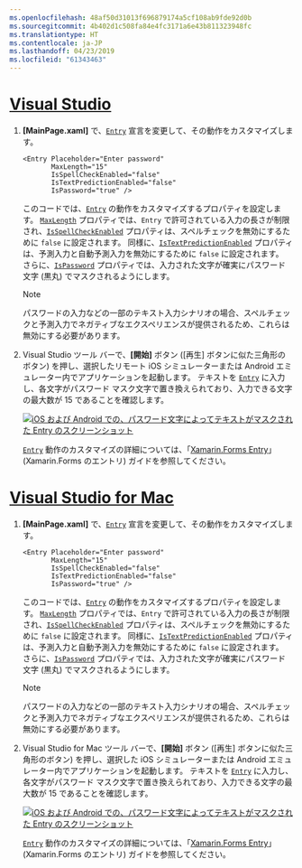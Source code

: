 ```yaml
---
ms.openlocfilehash: 48af50d31013f696879174a5cf108ab9fde92d0b
ms.sourcegitcommit: 4b402d1c508fa84e4fc3171a6e43b811323948fc
ms.translationtype: HT
ms.contentlocale: ja-JP
ms.lasthandoff: 04/23/2019
ms.locfileid: "61343463"
---
```

# <a name="visual-studiotabvswin"></a>[Visual Studio](#tab/vswin)

1. **[MainPage.xaml]** で、[`Entry`](xref:Xamarin.Forms.Entry) 宣言を変更して、その動作をカスタマイズします。

    ```xaml
    <Entry Placeholder="Enter password"
           MaxLength="15"
           IsSpellCheckEnabled="false"
           IsTextPredictionEnabled="false"
           IsPassword="true" />
    ```

    このコードでは、[`Entry`](xref:Xamarin.Forms.Entry) の動作をカスタマイズするプロパティを設定します。 [`MaxLength`](xref:Xamarin.Forms.InputView.MaxLength) プロパティでは、`Entry` で許可されている入力の長さが制限され、[`IsSpellCheckEnabled`](xref:Xamarin.Forms.InputView.IsSpellCheckEnabled) プロパティは、スペルチェックを無効にするために `false` に設定されます。 同様に、[`IsTextPredictionEnabled`](xref:Xamarin.Forms.Entry.IsTextPredictionEnabled) プロパティは、予測入力と自動予測入力を無効にするために `false` に設定されます。 さらに、[`IsPassword`](xref:Xamarin.Forms.Entry.IsPassword) プロパティでは、入力された文字が確実にパスワード文字 (黒丸) でマスクされるようにします。

    > [!NOTE]
    > パスワードの入力などの一部のテキスト入力シナリオの場合、スペルチェックと予測入力でネガティブなエクスペリエンスが提供されるため、これらは無効にする必要があります。

1. Visual Studio ツール バーで、**[開始]** ボタン ([再生] ボタンに似た三角形のボタン) を押し、選択したリモート iOS シミュレーターまたは Android エミュレーター内でアプリケーションを起動します。 テキストを [`Entry`](xref:Xamarin.Forms.Entry) に入力し、各文字がパスワード マスク文字で置き換えられており、入力できる文字の最大数が 15 であることを確認します。

    [![iOS および Android での、パスワード文字によってテキストがマスクされた Entry のスクリーンショット](../images/customize-behavior.png "パスワード文字がマスクされた Entry")](../images/customize-behavior-large.png#lightbox "パスワード文字がマスクされた Entry")

    [`Entry`](xref:Xamarin.Forms.Entry) 動作のカスタマイズの詳細については、「[Xamarin.Forms Entry](~/xamarin-forms/user-interface/text/entry.md)」 (Xamarin.Forms のエントリ) ガイドを参照してください。

# <a name="visual-studio-for-mactabvsmac"></a>[Visual Studio for Mac](#tab/vsmac)

1. **[MainPage.xaml]** で、[`Entry`](xref:Xamarin.Forms.Entry) 宣言を変更して、その動作をカスタマイズします。

    ```xaml
    <Entry Placeholder="Enter password"
           MaxLength="15"
           IsSpellCheckEnabled="false"
           IsTextPredictionEnabled="false"
           IsPassword="true" />
    ```

    このコードでは、[`Entry`](xref:Xamarin.Forms.Entry) の動作をカスタマイズするプロパティを設定します。 [`MaxLength`](xref:Xamarin.Forms.InputView.MaxLength) プロパティでは、`Entry` で許可されている入力の長さが制限され、[`IsSpellCheckEnabled`](xref:Xamarin.Forms.InputView.IsSpellCheckEnabled) プロパティは、スペルチェックを無効にするために `false` に設定されます。 同様に、[`IsTextPredictionEnabled`](xref:Xamarin.Forms.Entry.IsTextPredictionEnabled) プロパティは、予測入力と自動予測入力を無効にするために `false` に設定されます。 さらに、[`IsPassword`](xref:Xamarin.Forms.Entry.IsPassword) プロパティでは、入力された文字が確実にパスワード文字 (黒丸) でマスクされるようにします。

    > [!NOTE]
    > パスワードの入力などの一部のテキスト入力シナリオの場合、スペルチェックと予測入力でネガティブなエクスペリエンスが提供されるため、これらは無効にする必要があります。

1. Visual Studio for Mac ツール バーで、**[開始]** ボタン ([再生] ボタンに似た三角形のボタン) を押し、選択した iOS シミュレーターまたは Android エミュレーター内でアプリケーションを起動します。 テキストを [`Entry`](xref:Xamarin.Forms.Entry) に入力し、各文字がパスワード マスク文字で置き換えられており、入力できる文字の最大数が 15 であることを確認します。

    [![iOS および Android での、パスワード文字によってテキストがマスクされた Entry のスクリーンショット](../images/customize-behavior.png "パスワード文字がマスクされた Entry")](../images/customize-behavior-large.png#lightbox "パスワード文字がマスクされた Entry")

    [`Entry`](xref:Xamarin.Forms.Entry) 動作のカスタマイズの詳細については、「[Xamarin.Forms Entry](~/xamarin-forms/user-interface/text/entry.md)」 (Xamarin.Forms のエントリ) ガイドを参照してください。
